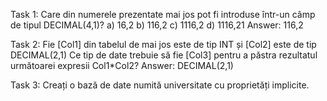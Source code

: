 Task 1: Care din numerele prezentate mai jos pot fi introduse într-un câmp de tipul DECIMAL(4,1)?
a) 16,2    b) 116,2    c) 1116,2    d) 1116,21
Answer: 116,2

Task 2: Fie [Col1] din tabelul de mai jos este de tip INT și [Col2] este de tip DECIMAL(2,1)
Ce tip de date trebuie să fie [Col3] pentru a păstra rezultatul următoarei expresii Col1*Col2?
Answer: DECIMAL(2,1)

Task 3: Creați o bază de date numită universitate cu proprietăți implicite.
